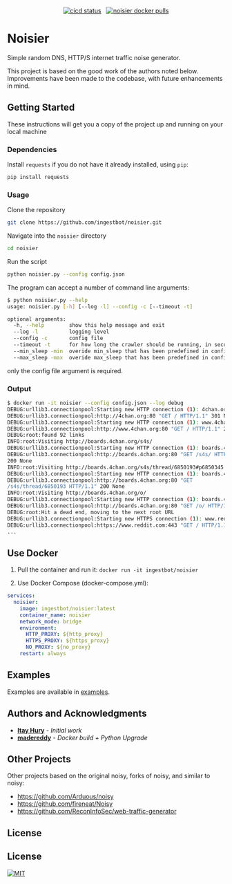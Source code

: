 
<p align="center">
    &nbsp;<a href="https://github.com/ingestbot/noisier/actions/workflows/ci-cd.yml"><img src="https://github.com/ingestbot/noisier/actions/workflows/ci-cd.yml/badge.svg" alt="cicd status"></a>&nbsp;
    &nbsp;<a href="https://hub.docker.com/r/ingestbot/noisier"><img src="https://img.shields.io/docker/pulls/ingestbot/noisier.svg" alt="noisier docker pulls"></a>&nbsp;
<p>

# Noisier

Simple random DNS, HTTP/S internet traffic noise generator.

This project is based on the good work of the authors noted below.
Improvements have been made to the codebase, with future enhancements in mind.

## Getting Started

These instructions will get you a copy of the project up and running on your
local machine

### Dependencies

Install `requests` if you do not have it already installed, using `pip`:

```bash
pip install requests
```

### Usage

Clone the repository

```bash
git clone https://github.com/ingestbot/noisier.git
```

Navigate into the `noisier` directory

```bash
cd noisier
```

Run the script

```bash
python noisier.py --config config.json
```

The program can accept a number of command line arguments:

```bash
$ python noisier.py --help
usage: noisier.py [-h] [--log -l] --config -c [--timeout -t]

optional arguments:
  -h, --help        show this help message and exit
  --log -l          logging level
  --config -c       config file
  --timeout -t      for how long the crawler should be running, in seconds
  --min_sleep -min  overide min_sleep that has been predefined in config file
  --max_sleep -max  overide max_sleep that has been predefined in config file
```

only the config file argument is required.

### Output

```bash
$ docker run -it noisier --config config.json --log debug
DEBUG:urllib3.connectionpool:Starting new HTTP connection (1): 4chan.org:80
DEBUG:urllib3.connectionpool:http://4chan.org:80 "GET / HTTP/1.1" 301 None
DEBUG:urllib3.connectionpool:Starting new HTTP connection (1): www.4chan.org:80
DEBUG:urllib3.connectionpool:http://www.4chan.org:80 "GET / HTTP/1.1" 200 None
DEBUG:root:found 92 links
INFO:root:Visiting http://boards.4chan.org/s4s/
DEBUG:urllib3.connectionpool:Starting new HTTP connection (1): boards.4chan.org:80
DEBUG:urllib3.connectionpool:http://boards.4chan.org:80 "GET /s4s/ HTTP/1.1"
200 None
INFO:root:Visiting http://boards.4chan.org/s4s/thread/6850193#p6850345
DEBUG:urllib3.connectionpool:Starting new HTTP connection (1): boards.4chan.org:80
DEBUG:urllib3.connectionpool:http://boards.4chan.org:80 "GET
/s4s/thread/6850193 HTTP/1.1" 200 None
INFO:root:Visiting http://boards.4chan.org/o/
DEBUG:urllib3.connectionpool:Starting new HTTP connection (1): boards.4chan.org:80
DEBUG:urllib3.connectionpool:http://boards.4chan.org:80 "GET /o/ HTTP/1.1" 200 None
DEBUG:root:Hit a dead end, moving to the next root URL
DEBUG:urllib3.connectionpool:Starting new HTTPS connection (1): www.reddit.com:443
DEBUG:urllib3.connectionpool:https://www.reddit.com:443 "GET / HTTP/1.1" 200 None
...
```

## Use Docker

1. Pull the container and run it: `docker run -it ingestbot/noisier`

1. Use Docker Compose (docker-compose.yml):

```yml
services:
  noisier:
    image: ingestbot/noisier:latest
    container_name: noisier
    network_mode: bridge
    environment:
      HTTP_PROXY: ${http_proxy}
      HTTPS_PROXY: ${https_proxy}
      NO_PROXY: ${no_proxy}
    restart: always
```

## Examples

Examples are available in [examples](/examples).


## Authors and Acknowledgments

* **[Itay Hury](https://github.com/1tayH)** - *Initial work*
* **[madereddy](https://github.com/madereddy/noisy)** - *Docker build + Python Upgrade*

## Other Projects

Other projects based on the original noisy, forks of noisy, and similar to noisy:

* https://github.com/Arduous/noisy
* https://github.com/fireneat/Noisy
* https://github.com/ReconInfoSec/web-traffic-generator

## License


## License

[![MIT](https://img.shields.io/github/license/ingestbot/noisier)](https://github.com/ingestbot/noisier/blob/master/LICENSE)
